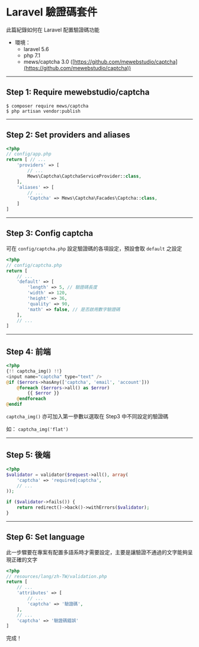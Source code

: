 # Laravel 驗證碼套件


<!--more-->

此篇紀錄如何在 Laravel 配置驗證碼功能

- 環境：
    - laravel 5.6
    - php 7.1
    - mews/captcha 3.0 ([https://github.com/mewebstudio/captcha](https://github.com/mewebstudio/captcha))

---
## **Step 1: Require mewebstudio/captcha**

```
$ composer require mews/captcha
$ php artisan vendor:publish
```

---
## **Step 2: Set providers and aliases**

```php
<?php
// config/app.php
return [ // ...
    'providers' => [
        // ...
        Mews\Captcha\CaptchaServiceProvider::class,
    ],
    'aliases' => [
        // ...
        'Captcha' => Mews\Captcha\Facades\Captcha::class,
    ]
]
```

---
## **Step 3: Config captcha**

可在 `config/captcha.php` 設定驗證碼的各項設定，預設會取 `default` 之設定

```php
<?php
// config/captcha.php
return [
    // ...
    'default' => [
        'length' => 5, // 驗證碼長度
        'width' => 120,
        'height' => 36,
        'quality' => 90,
        'math' => false, // 是否啟用數字驗證碼
    ],
    // ...
]
```

---
## **Step 4: 前端**

```php
<?php
{!! captcha_img() !!}
<input name="captcha" type="text" />
@if ($errors->hasAny(['captcha', 'email', 'account']))
    @foreach ($errors->all() as $error)
        {{ $error }}
    @endforeach
@endif
```

`captcha_img()` 亦可加入第一參數以選取在 Step3 中不同設定的驗證碼

如： `captcha_img('flat')`

---
## **Step 5: 後端**

```php
<?php
$validator = validator($request->all(), array(
    'captcha' => 'required|captcha',
    // ...
));

if ($validator->fails()) {
    return redirect()->back()->withErrors($validator);
}
```

---
## **Step 6: Set language**

此一步驟要在專案有配置多語系時才需要設定，主要是讓驗證不通過的文字能夠呈現正確的文字

```php
<?php
// resources/lang/zh-TW/validation.php
return [
    // ...
    'attributes' => [
        // ...
        'captcha' => '驗證碼',
    ],
    // ...
    'captcha' => '驗證碼錯誤'
]
```

完成！

